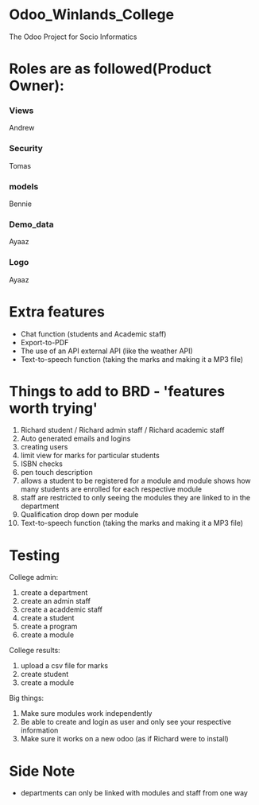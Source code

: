 # Odoo_Winlands_College
The Odoo Project for Socio Informatics
# Roles are as followed(Product Owner):
### Views
Andrew
### Security
Tomas
### models
Bennie
### Demo_data
Ayaaz
### Logo
Ayaaz


# Extra features
* Chat function (students and Academic staff)
* Export-to-PDF
* The use of an API external API (like the weather API)
* Text-to-speech function (taking the marks and making it a MP3 file)

# Things to add to BRD - 'features worth trying'
1.	Richard student / Richard admin staff / Richard academic staff 
2.	Auto generated emails and logins 
3.	creating users
4.	limit view for marks for particular students 
5.	ISBN checks 
6.	pen touch description 
7.	allows a student to be registered for a module and module shows how many students are enrolled for each respective module 
8.	staff are restricted to only seeing the modules they are linked to in the department 
9.	Qualification drop down per module 
10.	Text-to-speech function (taking the marks and making it a MP3 file)

# Testing
College admin:
1. create a department 
2. create an admin staff 
3. create a acaddemic staff 
4. create a student 
5. create a program 
6. create a module 

College results:
1. upload a csv file for marks 
2. create student
3. create a module 

Big things:
1. Make sure modules work independently 
2. Be able to create and login as user and only see your respective information
3. Make sure it works on a new odoo (as if Richard were to install)

# Side Note
- departments can only be linked with modules and staff from one way 

